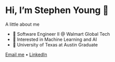 # Hi, I’m Stephen Young 👋
A little about me

- 🛒 Software Engineer II @ Walmart Global Tech  
- 🤖 Interested in Machine Learning and AI  
- 🤘 University of Texas at Austin Graduate

[Email me](stephensouthworthyoung@gmail.com) • [LinkedIn](https://www.linkedin.com/in/stephen-southworth-young/)
